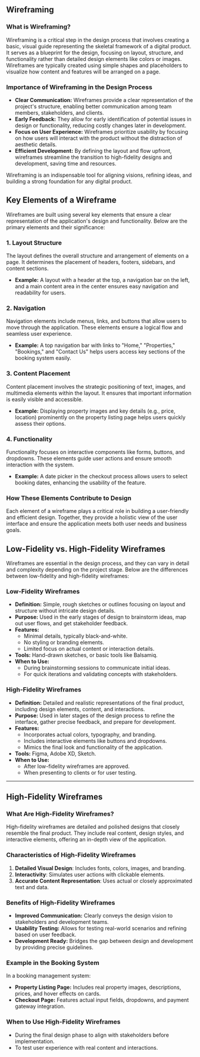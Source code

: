 ## Wireframing  

### What is Wireframing?  
Wireframing is a critical step in the design process that involves creating a basic, visual guide representing the skeletal framework of a digital product. It serves as a blueprint for the design, focusing on layout, structure, and functionality rather than detailed design elements like colors or images. Wireframes are typically created using simple shapes and placeholders to visualize how content and features will be arranged on a page.  

### Importance of Wireframing in the Design Process  
- **Clear Communication:** Wireframes provide a clear representation of the project's structure, enabling better communication among team members, stakeholders, and clients.  
- **Early Feedback:** They allow for early identification of potential issues in design or functionality, reducing costly changes later in development.  
- **Focus on User Experience:** Wireframes prioritize usability by focusing on how users will interact with the product without the distraction of aesthetic details.  
- **Efficient Development:** By defining the layout and flow upfront, wireframes streamline the transition to high-fidelity designs and development, saving time and resources.  

Wireframing is an indispensable tool for aligning visions, refining ideas, and building a strong foundation for any digital product.  

## Key Elements of a Wireframe  

Wireframes are built using several key elements that ensure a clear representation of the application's design and functionality. Below are the primary elements and their significance:  

### 1. Layout Structure  
The layout defines the overall structure and arrangement of elements on a page. It determines the placement of headers, footers, sidebars, and content sections.  
- **Example:** A layout with a header at the top, a navigation bar on the left, and a main content area in the center ensures easy navigation and readability for users.  

### 2. Navigation  
Navigation elements include menus, links, and buttons that allow users to move through the application. These elements ensure a logical flow and seamless user experience.  
- **Example:** A top navigation bar with links to "Home," "Properties," "Bookings," and "Contact Us" helps users access key sections of the booking system easily.  

### 3. Content Placement  
Content placement involves the strategic positioning of text, images, and multimedia elements within the layout. It ensures that important information is easily visible and accessible.  
- **Example:** Displaying property images and key details (e.g., price, location) prominently on the property listing page helps users quickly assess their options.  

### 4. Functionality  
Functionality focuses on interactive components like forms, buttons, and dropdowns. These elements guide user actions and ensure smooth interaction with the system.  
- **Example:** A date picker in the checkout process allows users to select booking dates, enhancing the usability of the feature.  

### How These Elements Contribute to Design  
Each element of a wireframe plays a critical role in building a user-friendly and efficient design. Together, they provide a holistic view of the user interface and ensure the application meets both user needs and business goals.  

## Low-Fidelity vs. High-Fidelity Wireframes  

Wireframes are essential in the design process, and they can vary in detail and complexity depending on the project stage. Below are the differences between low-fidelity and high-fidelity wireframes:  

### Low-Fidelity Wireframes  
- **Definition:** Simple, rough sketches or outlines focusing on layout and structure without intricate design details.  
- **Purpose:** Used in the early stages of design to brainstorm ideas, map out user flows, and get stakeholder feedback.  
- **Features:**  
  - Minimal details, typically black-and-white.  
  - No styling or branding elements.  
  - Limited focus on actual content or interaction details.  
- **Tools:** Hand-drawn sketches, or basic tools like Balsamiq.  
- **When to Use:**  
  - During brainstorming sessions to communicate initial ideas.  
  - For quick iterations and validating concepts with stakeholders.  

### High-Fidelity Wireframes  
- **Definition:** Detailed and realistic representations of the final product, including design elements, content, and interactions.  
- **Purpose:** Used in later stages of the design process to refine the interface, gather precise feedback, and prepare for development.  
- **Features:**  
  - Incorporates actual colors, typography, and branding.  
  - Includes interactive elements like buttons and dropdowns.  
  - Mimics the final look and functionality of the application.  
- **Tools:** Figma, Adobe XD, Sketch.  
- **When to Use:**  
  - After low-fidelity wireframes are approved.  
  - When presenting to clients or for user testing.  

---

## High-Fidelity Wireframes  

### What Are High-Fidelity Wireframes?  
High-fidelity wireframes are detailed and polished designs that closely resemble the final product. They include real content, design styles, and interactive elements, offering an in-depth view of the application.  

### Characteristics of High-Fidelity Wireframes  
1. **Detailed Visual Design**: Includes fonts, colors, images, and branding.  
2. **Interactivity**: Simulates user actions with clickable elements.  
3. **Accurate Content Representation**: Uses actual or closely approximated text and data.  

### Benefits of High-Fidelity Wireframes  
- **Improved Communication:** Clearly conveys the design vision to stakeholders and development teams.  
- **Usability Testing:** Allows for testing real-world scenarios and refining based on user feedback.  
- **Development Ready:** Bridges the gap between design and development by providing precise guidelines.  

### Example in the Booking System  
In a booking management system:  
- **Property Listing Page:** Includes real property images, descriptions, prices, and hover effects on cards.  
- **Checkout Page:** Features actual input fields, dropdowns, and payment gateway integration.  

### When to Use High-Fidelity Wireframes  
- During the final design phase to align with stakeholders before implementation.  
- To test user experience with real content and interactions.  
